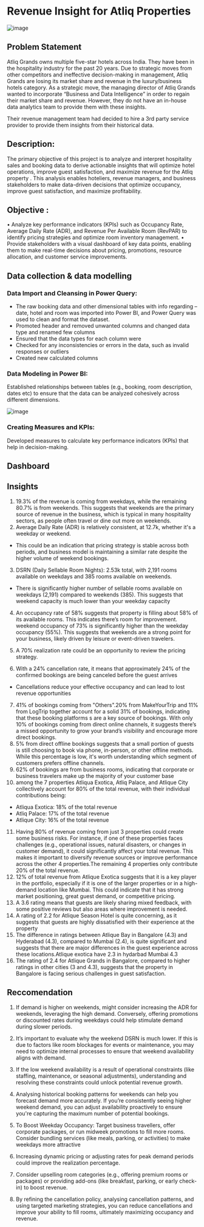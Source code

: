 # Revenue Insight for Atliq Properties

![image](https://github.com/user-attachments/assets/66299a36-925d-4049-ae89-eda596419144)

## Problem Statement
Atliq Grands owns multiple five-star hotels across India. They have been in the hospitality industry for the past 20 years. Due to strategic moves from other competitors and ineffective decision-making in management, Atliq Grands are losing its market share and revenue in the luxury/business hotels category. As a strategic move, the managing director of Atliq Grands wanted to incorporate “Business and Data Intelligence” in order to regain their market share and revenue. However, they do not have an in-house data analytics team to provide them with these insights.

Their revenue management team had decided to hire a 3rd party service provider to provide them insights from their historical data.

## Description:
The primary objective of this project is to analyze and interpret hospitality sales and booking data to derive actionable insights that will optimize hotel operations, improve guest satisfaction, and maximize revenue for the Atliq property . This analysis enables hoteliers, revenue managers, and business stakeholders to make data-driven decisions that optimize occupancy, improve guest satisfaction, and maximize profitability.

## Objective :
•	Analyze key performance indicators (KPIs) such as Occupancy Rate, Average Daily Rate (ADR), and Revenue Per Available Room (RevPAR) to identify pricing strategies and optimize room inventory management.
•	Provide stakeholders with a visual dashboard of key data points, enabling them to make real-time decisions about pricing, promotions, resource allocation, and customer service improvements.

## Data collection & data modelling
### Data Import and Cleansing in Power Query:
- The raw booking data and other dimensional tables with info regarding – date, hotel and room was imported into Power BI, and Power Query was used to clean and format the dataset.
- Promoted header and removed unwanted columns and changed data type and renamed few columns
- 	Ensured that the data types for each column were 
- Checked for any inconsistencies or errors in the data, such as invalid responses or outliers
- Created new calculated columns
### Data Modeling in Power BI:
 Established relationships between tables (e.g., booking, room description, dates etc) to ensure that the data can be analyzed cohesively across different dimensions.

 ![image](https://github.com/user-attachments/assets/b3336a37-6f0f-4c0b-8421-7ecf75c582af)

### Creating Measures and KPIs:
Developed measures to calculate key performance indicators (KPIs) that help in decision-making.


## Dashboard

## Insights

1.	19.3% of the revenue is coming from weekdays, while the remaining 80.7% is from weekends. This suggests that weekends are the primary source of revenue in the business, which is typical in many hospitality sectors, as people often travel or dine out more on weekends.
2.	Average Daily Rate (ADR) is relatively consistent, at 12.7k, whether it's a weekday or weekend.
-	This could be an indication that pricing strategy is stable across both periods, and business model is maintaining a similar rate despite the higher volume of weekend bookings. 


3.	DSRN (Daily Sellable Room Nights): 2.53k total, with 2,191 rooms available on weekdays and 385 rooms available on weekends.
-	There is  significantly higher number of sellable rooms available on weekdays (2,191) compared to weekends (385). This suggests that weekend capacity is much lower than your weekday capacity

4.	An occupancy rate of 58% suggests that property is filling about 58% of its available rooms. This indicates there’s room for improvement. weekend occupancy of 73% is significantly higher than the weekday occupancy (55%). This suggests that weekends are a strong point for your business, likely driven by leisure or event-driven travelers.
5.	A 70% realization rate could be an opportunity to review the pricing strategy. 

6.	With a 24% cancellation rate, it means that approximately 24% of the confirmed bookings are being canceled before the guest arrives
- Cancellations reduce your effective occupancy and can lead to lost revenue opportunities

7.	41% of bookings coming from "Others".20% from MakeYourTrip and 11% from LogTrip together account for a solid 31% of bookings, indicating that these booking platforms s are a key source of bookings. With only 10% of bookings coming from direct online channels, it suggests there’s a missed opportunity to grow your brand’s visibility and encourage more direct bookings.
8.	5% from direct offline bookings suggests that a small portion of guests is still choosing to book via phone, in-person, or other offline methods. While this percentage is low, it's worth understanding which segment of customers prefers offline channels.
9.	62% of bookings are from business rooms, indicating that corporate or business travelers make up the majority of your customer base
10.	among the 7 properties Atliqua Exotica, Atliq Palace, and Atlique City collectively account for 80% of the total revenue, with their individual contributions being:
- Atliqua Exotica: 18% of the total revenue
- Atliq Palace: 17% of the total revenue
- Atlique City: 16% of the total revenue
11.	Having 80% of revenue coming from just 3 properties could create some business risks. For instance, if one of these properties faces challenges (e.g., operational issues, natural disasters, or changes in customer demand), it could significantly affect your total revenue. This makes it important to diversify revenue sources or improve performance across the other 4 properties.The remaining 4 properties only contribute 20% of the total revenue. 
12.	12% of total revenue from Atlique Exotica suggests that it is a key player in the portfolio, especially if it is one of the larger properties or in a high-demand location like Mumbai. This could indicate that it has strong market positioning, great guest demand, or competitive pricing.
13.	A 3.6 rating means that guests are likely sharing mixed feedback, with some positive reviews but also areas where improvement is needed.
14.	A rating of 2.2 for Atlique Season Hotel is quite concerning, as it suggests that guests are highly dissatisfied with their experience at the property
15.	The difference in ratings between Atlique Bay in Bangalore (4.3) and Hyderabad (4.3), compared to Mumbai (2.4), is quite significant and suggests that there are major differences in the guest experience across these locations.Atlique exotica have 2.3 in hydarbad Mumbai 4.3
16.	The rating of 2.4 for Atlique Grands in Bangalore, compared to higher ratings in other cities (3 and 4.3), suggests that the property in Bangalore is facing serious challenges in guest satisfaction.


## Reccomendation


1.	If demand is higher on weekends, might consider increasing the ADR for weekends, leveraging the high demand. Conversely, offering promotions or discounted rates during weekdays could help stimulate demand during slower periods.
2.	It’s important to evaluate why the weekend DSRN is much lower. If this is due to factors like room blockages for events or maintenance, you may need to optimize internal processes to ensure that weekend availability aligns with demand.
3.	If the low weekend availability is a result of operational constraints (like staffing, maintenance, or seasonal adjustments), understanding and resolving these constraints could unlock potential revenue growth.
4.	Analysing historical booking patterns for weekends can help you forecast demand more accurately. If you’re consistently seeing higher weekend demand, you can adjust availability proactively to ensure you're capturing the maximum number of potential bookings.

5.	To Boost Weekday Occupancy: Target business travellers, offer corporate packages, or run midweek promotions to fill more rooms. Consider bundling services (like meals, parking, or activities) to make weekdays more attractive

6.	Increasing dynamic pricing or adjusting rates for peak demand periods could improve the realization percentage.
7.	Consider upselling room categories (e.g., offering premium rooms or packages) or providing add-ons (like breakfast, parking, or early check-in) to boost revenue.

8.	By refining the cancellation policy, analysing cancellation patterns, and using targeted marketing strategies, you can reduce cancellations and improve your ability to fill rooms, ultimately maximizing occupancy and revenue.








